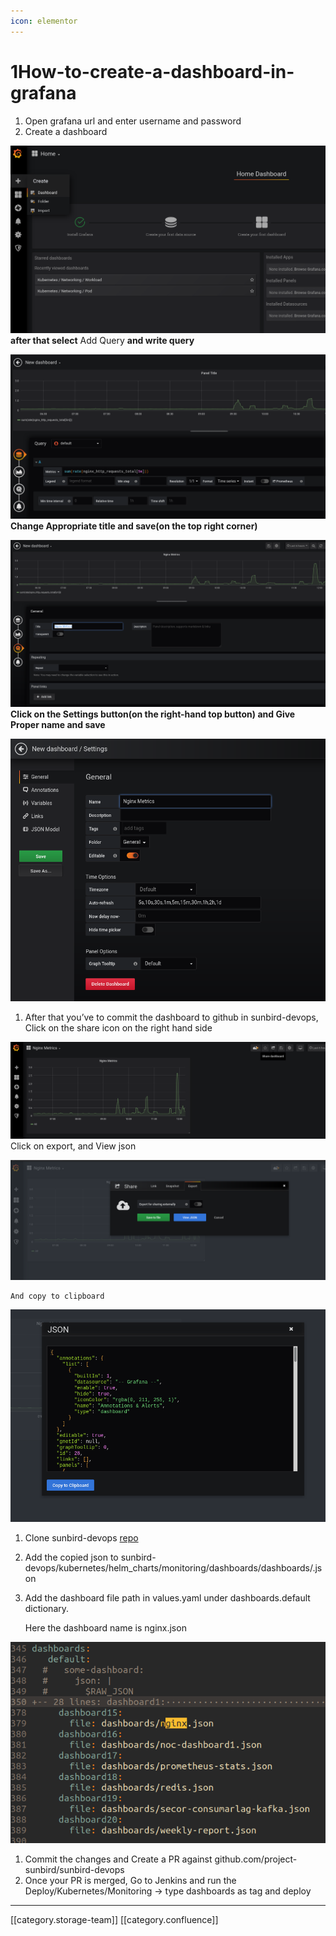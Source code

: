 ```yaml
---
icon: elementor
---
```


# 1How-to-create-a-dashboard-in-grafana

1. Open grafana url and enter username and password
2. Create a dashboard

![](../../../../../DevOpsFull/devops-kn-hw2/images/storage/image-20200211-063601.png) **after that select** Add Query **and write query**

![](../../../../../DevOpsFull/devops-kn-hw2/images/storage/image-20200211-063832.png) **Change Appropriate title and save(on the top right corner)**

![](../../../../../DevOpsFull/devops-kn-hw2/images/storage/image-20200211-064030.png) **Click on the Settings button(on the right-hand top button) and Give Proper name and save**

![](../../../../../DevOpsFull/devops-kn-hw2/images/storage/image-20200211-064341.png)

1. After that you’ve to commit the dashboard to github in sunbird-devops, Click on the share icon on the right hand side

![](../../../../../DevOpsFull/devops-kn-hw2/images/storage/image-20200211-064807.png)Click on export, and View json

![](../../../../../DevOpsFull/devops-kn-hw2/images/storage/image-20200211-064900.png)

```
And copy to clipboard

```

![](../../../../../DevOpsFull/devops-kn-hw2/images/storage/image-20200211-064937.png)

1. Clone sunbird-devops [repo](https://github.com/project-sunbird/sunbird-devops)
2. Add the copied json to sunbird-devops/kubernetes/helm\_charts/monitoring/dashboards/dashboards/.json
3.  Add the dashboard file path in values.yaml under dashboards.default dictionary.

    Here the dashboard name is nginx.json

![](../../../../../DevOpsFull/devops-kn-hw2/images/storage/image-20200211-070852.png)

1. Commit the changes and Create a PR against github.com/project-sunbird/sunbird-devops
2. Once your PR is merged, Go to Jenkins and run the Deploy/Kubernetes/Monitoring → type dashboards as tag and deploy

***

\[\[category.storage-team]] \[\[category.confluence]]
